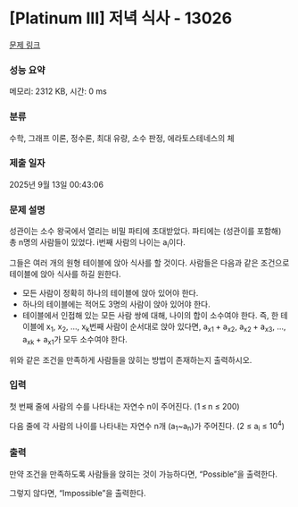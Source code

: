 # [Platinum III] 저녁 식사 - 13026 

[문제 링크](https://www.acmicpc.net/problem/13026) 

### 성능 요약

메모리: 2312 KB, 시간: 0 ms

### 분류

수학, 그래프 이론, 정수론, 최대 유량, 소수 판정, 에라토스테네스의 체

### 제출 일자

2025년 9월 13일 00:43:06

### 문제 설명

<p>성관이는 소수 왕국에서 열리는 비밀 파티에 초대받았다. 파티에는 (성관이를 포함해) 총 n명의 사람들이 있었다. i번째 사람의 나이는 a<sub>i</sub>이다.</p>

<p>그들은 여러 개의 원형 테이블에 앉아 식사를 할 것이다. 사람들은 다음과 같은 조건으로 테이블에 앉아 식사를 하길 원한다.</p>

<ul>
	<li>모든 사람이 정확히 하나의 테이블에 앉아 있어야 한다.</li>
	<li>하나의 테이블에는 적어도 3명의 사람이 앉아 있어야 한다.</li>
	<li>테이블에서 인접해 있는 모든 사람 쌍에 대해, 나이의 합이 소수여야 한다. 즉, 한 테이블에 x<sub>1</sub>, x<sub>2</sub>, …, x<sub>k</sub>번째 사람이 순서대로 앉아 있다면, a<sub>x1 </sub>+ a<sub>x2</sub>, a<sub>x2 </sub>+ a<sub>x3</sub>, …, a<sub>xk </sub>+ a<sub>x1</sub>가 모두 소수여야 한다.</li>
</ul>

<p>위와 같은 조건을 만족하게 사람들을 앉히는 방법이 존재하는지 출력하시오.</p>

### 입력 

 <p>첫 번째 줄에 사람의 수를 나타내는 자연수 n이 주어진다. (1 ≤ n ≤ 200)</p>

<p>다음 줄에 각 사람의 나이를 나타내는 자연수 n개 (a<sub>1</sub>~a<sub>n</sub>)가 주어진다. (2 ≤ a<sub>i</sub> ≤ 10<sup>4</sup>)</p>

### 출력 

 <p>만약 조건을 만족하도록 사람들을 앉히는 것이 가능하다면, “Possible”을 출력한다.</p>

<p>그렇지 않다면, “Impossible”을 출력한다.</p>

